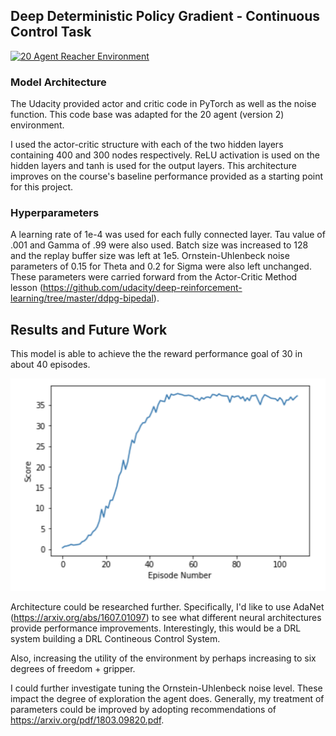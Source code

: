 ## Deep Deterministic Policy Gradient - Continuous Control Task

[![20 Agent Reacher Environment](https://img.youtube.com/vi/ijF98-GBGqo/0.jpg)](https://www.youtube.com/watch?v=ijF98-GBGqo)

### Model Architecture
The Udacity provided actor and critic code in PyTorch as well as the noise function.  This code base was adapted for the 20 agent (version 2) environment. 

I used the actor-critic structure with each of the two hidden layers containing 400 and 300 nodes respectively.  ReLU activation is used on the hidden layers and tanh is used for the output layers. This architecture improves on the course's baseline performance provided as a starting point for this project.


### Hyperparameters
A learning rate of 1e-4 was used for each fully connected layer.  Tau value of .001 and Gamma of .99 were also used. Batch size was increased to 128 and the replay buffer size was left at 1e5.  Ornstein-Uhlenbeck noise parameters of 0.15 for Theta and 0.2 for Sigma were also left unchanged. These parameters were carried forward from the Actor-Critic Method lesson (https://github.com/udacity/deep-reinforcement-learning/tree/master/ddpg-bipedal).


## Results and Future Work

This model is able to achieve the the reward performance goal of 30 in about 40 episodes.

<img src="score_episode_num.png" width="510" height="340" />

Architecture could be researched further.  Specifically, I'd like to use AdaNet (https://arxiv.org/abs/1607.01097) to see what different neural architectures provide performance improvements.  Interestingly, this would be a DRL system building a DRL Contineous Control System.  

Also, increasing the utility of the environment by perhaps increasing to six degrees of freedom + gripper. 

I could further investigate tuning the Ornstein-Uhlenbeck noise level.  These impact the degree of exploration the agent does.  Generally, my treatment of parameters could be improved by adopting recommendations of https://arxiv.org/pdf/1803.09820.pdf.
